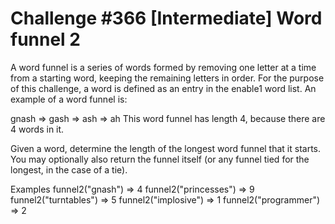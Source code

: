 # Challenge #366 [Intermediate] Word funnel 2

A word funnel is a series of words formed by removing one letter at a time from a starting word, keeping the remaining letters in order. For the purpose of this challenge, a word is defined as an entry in the enable1 word list. An example of a word funnel is:

gnash => gash => ash => ah
This word funnel has length 4, because there are 4 words in it.

Given a word, determine the length of the longest word funnel that it starts. You may optionally also return the funnel itself (or any funnel tied for the longest, in the case of a tie).

Examples
funnel2("gnash") => 4
funnel2("princesses") => 9
funnel2("turntables") => 5
funnel2("implosive") => 1
funnel2("programmer") => 2